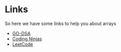 # Links

So here we have some links to help you about arrays

- [GO-DSA](https://github.com/spring1843/go-dsa/blob/main/array/README.md)
- [Coding Ninjas](https://www.codingninjas.com/studio/guided-paths/data-structures-algorithms/content/607713/offering/9535755)
- [LeetCode](https://leetcode.com/explore/learn/card/fun-with-arrays/)